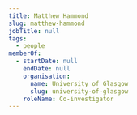 ```yaml
---
title: Matthew Hammond
slug: matthew-hammond
jobTitle: null
tags:
  - people
memberOf:
  - startDate: null
    endDate: null
    organisation:
      name: University of Glasgow
      slug: university-of-glasgow
    roleName: Co-investigator
---
```

